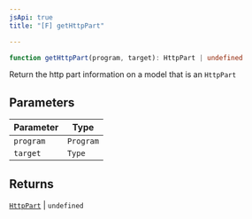 ```yaml
---
jsApi: true
title: "[F] getHttpPart"

---
```

```ts
function getHttpPart(program, target): HttpPart | undefined
```

Return the http part information on a model that is an `HttpPart`

## Parameters

| Parameter | Type |
| ------ | ------ |
| `program` | `Program` |
| `target` | `Type` |

## Returns

[`HttpPart`](../interfaces/HttpPart.md) \| `undefined`
